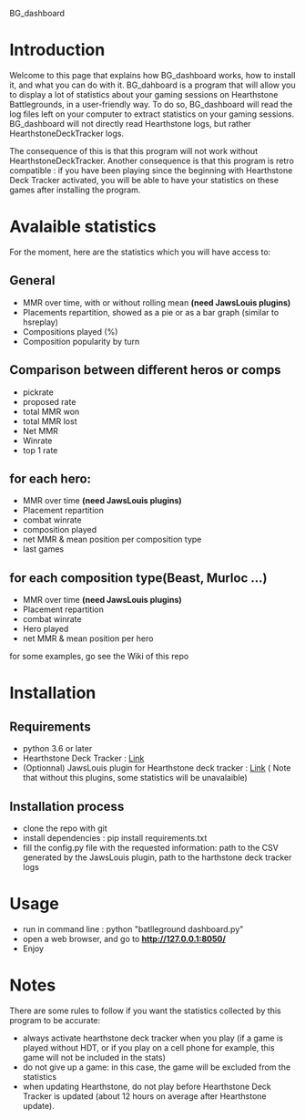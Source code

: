 BG_dashboard

# Introduction

Welcome to this page that explains how BG_dashboard works, how to install it, and what you can do with it.
BG_dahboard is a program that will allow you to display a lot of statistics about your gaming sessions on Hearthstone Battlegrounds, in a user-friendly way.
To do so, BG_dashboard will read the log files left on your computer to extract statistics on your gaming sessions. BG_dashboard will not directly read Hearthstone logs, but rather HearthstoneDeckTracker logs.

The consequence of this is that this program will not work without HearthstoneDeckTracker.
Another consequence is that this program is retro compatible : if you have been playing since the beginning with Hearthstone Deck Tracker activated, you will be able to have your statistics on these games after installing the program.

# Avalaible statistics
For the moment, here are the statistics which you will have access to: 
## General
- MMR over time, with or without rolling mean **(need JawsLouis plugins)**
- Placements repartition, showed as a pie or as a bar graph (similar to hsreplay)
- Compositions played (%)
- Composition popularity by turn

## Comparison between different heros or comps
- pickrate
- proposed rate
- total MMR won
- total MMR lost
- Net MMR
- Winrate
- top 1 rate

## for each hero:
- MMR over time **(need JawsLouis plugins)**
- Placement repartition
- combat winrate
- composition played
- net MMR & mean position per composition type
- last games

## for each composition type(Beast, Murloc ...)
- MMR over time **(need JawsLouis plugins)**
- Placement repartition
- combat winrate
- Hero played
- net MMR & mean position per hero


for some examples, go see the Wiki of this repo



# Installation

## Requirements
- python 3.6 or later
- Hearthstone Deck Tracker : [Link](https://hsreplay.net/downloads/?hl=en)
- (Optionnal) JawsLouis plugin for Hearthstone deck tracker : [Link](https://github.com/jawslouis/Battlegrounds-Match-Data)
    ( Note that without this plugins, some statistics will be unavalaible)

## Installation process
- clone the repo with git
- install dependencies : pip install requirements.txt
- fill the config.py file with the requested information: path to the CSV generated by the JawsLouis plugin, path to the harthstone deck tracker logs

# Usage
- run in command line : python "batlleground dashboard.py"
- open a web browser, and go to **http://127.0.0.1:8050/**
- Enjoy

# Notes
 There are some rules to follow if you want the statistics collected by this program to be accurate: 
- always activate hearthstone deck tracker when you play (if a game is played without HDT, or if you play on a cell phone for example, this game will not be included in the stats)
- do not give up a game: in this case, the game will be excluded from the statistics
- when updating Hearthstone, do not play before Hearthstone Deck Tracker is updated (about 12 hours on average after Hearthstone update).


